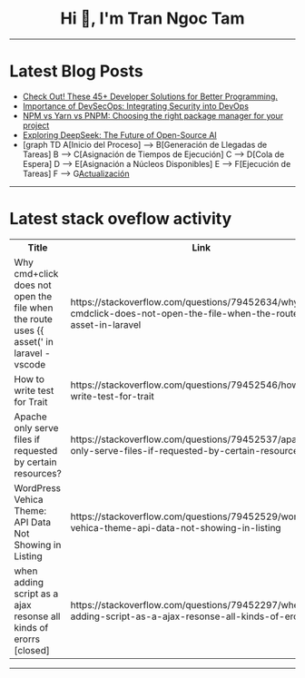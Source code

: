 <h1 align="center">Hi 👋, I'm Tran Ngoc Tam</h1>

---

# Latest Blog Posts 
<!-- BLOG-POST-LIST:START -->
- [Check Out! These 45+ Developer Solutions for Better Programming.](https://dev.to/0x2e_tech/check-out-these-45-developer-solutions-for-better-programming-1eod)
- [Importance of DevSecOps: Integrating Security into DevOps](https://dev.to/jakeinthecloud/importance-of-devsecops-integrating-security-into-devops-13m)
- [NPM vs Yarn vs PNPM: Choosing the right package manager for your project](https://dev.to/mroman7/npm-vs-yarn-vs-pnpm-choosing-the-right-package-manager-for-your-project-5a77)
- [Exploring DeepSeek: The Future of Open-Source AI](https://dev.to/gimkelum/exploring-deepseek-the-future-of-open-source-ai-ak7)
- [graph TD A[Inicio del Proceso] --&gt; B[Generación de Llegadas de Tareas] B --&gt; C[Asignación de Tiempos de Ejecución] C --&gt; D[Cola de Espera] D --&gt; E[Asignación a Núcleos Disponibles] E --&gt; F[Ejecución de Tareas] F --&gt; G[Actualización](https://dev.to/donaldo_argote_7c7444b20b/graph-td-ainicio-del-proceso-bgeneracion-de-llegadas-de-tareas-b-casignacion-2im4)
<!-- BLOG-POST-LIST:END -->

---

# Latest stack oveflow activity
<table>
  <tr><th>Title</th><th>Link</th></tr>
  <!-- STACKOVERFLOW:START --><tr><td>Why cmd+click does not open the file when the route uses {{ asset&lpar;&#39; in laravel - vscode</td><td>https://stackoverflow.com/questions/79452634/why-cmdclick-does-not-open-the-file-when-the-route-uses-asset-in-laravel</td></tr><tr><td>How to write test for Trait</td><td>https://stackoverflow.com/questions/79452546/how-to-write-test-for-trait</td></tr><tr><td>Apache only serve files if requested by certain resources?</td><td>https://stackoverflow.com/questions/79452537/apache-only-serve-files-if-requested-by-certain-resources</td></tr><tr><td>WordPress Vehica Theme: API Data Not Showing in Listing</td><td>https://stackoverflow.com/questions/79452529/wordpress-vehica-theme-api-data-not-showing-in-listing</td></tr><tr><td>when adding script as a ajax resonse all kinds of erorrs [closed]</td><td>https://stackoverflow.com/questions/79452297/when-adding-script-as-a-ajax-resonse-all-kinds-of-erorrs</td></tr><!-- STACKOVERFLOW:END -->
</table>

---


